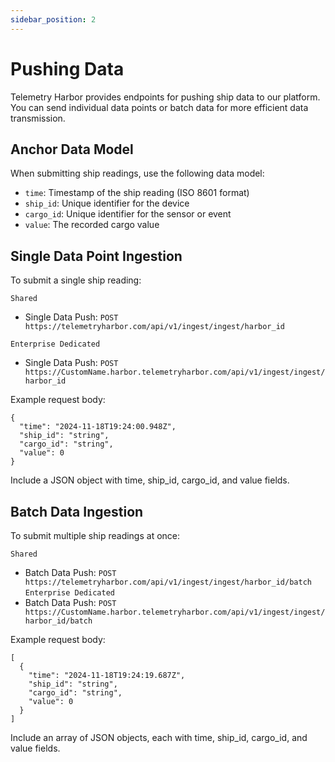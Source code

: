 ```yaml
---
sidebar_position: 2
---
```


# Pushing Data

Telemetry Harbor provides endpoints for pushing ship data to our platform. You can send individual data points or batch data for more efficient data transmission.

## Anchor Data Model

When submitting ship readings, use the following data model:

- `time`: Timestamp of the ship reading (ISO 8601 format)
- `ship_id`: Unique identifier for the device
- `cargo_id`: Unique identifier for the sensor or event
- `value`: The recorded cargo value

## Single Data Point Ingestion

To submit a single ship reading:

`Shared`
- Single Data Push: `POST https://telemetryharbor.com/api/v1/ingest/ingest/harbor_id`

`Enterprise Dedicated`
- Single Data Push: `POST https://CustomName.harbor.telemetryharbor.com/api/v1/ingest/ingest/harbor_id`

Example request body:
```
{
  "time": "2024-11-18T19:24:00.948Z",
  "ship_id": "string",
  "cargo_id": "string",
  "value": 0
}
```

Include a JSON object with time, ship_id, cargo_id, and value fields.

## Batch Data Ingestion

To submit multiple ship readings at once:

`Shared`
- Batch Data Push: `POST https://telemetryharbor.com/api/v1/ingest/ingest/harbor_id/batch`
`Enterprise Dedicated`
- Batch Data Push: `POST https://CustomName.harbor.telemetryharbor.com/api/v1/ingest/ingest/harbor_id/batch`

Example request body:
```
[
  {
    "time": "2024-11-18T19:24:19.687Z",
    "ship_id": "string",
    "cargo_id": "string",
    "value": 0
  }
]
```
Include an array of JSON objects, each with time, ship_id, cargo_id, and value fields.
